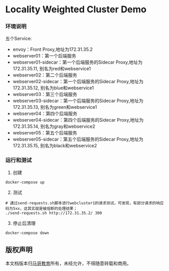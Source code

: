 # Locality Weighted Cluster Demo

### 环境说明
五个Service:
- envoy：Front Proxy,地址为172.31.35.2
- webserver01：第一个后端服务
- webserver01-sidecar：第一个后端服务的Sidecar Proxy,地址为172.31.35.11, 别名为red和webservice1
- webserver02：第二个后端服务
- webserver02-sidecar：第一个后端服务的Sidecar Proxy,地址为172.31.35.12, 别名为blue和webservice1
- webserver03：第三个后端服务
- webserver03-sidecar：第一个后端服务的Sidecar Proxy,地址为172.31.35.13, 别名为green和webservice1
- webserver04：第四个后端服务
- webserver04-sidecar：第四个后端服务的Sidecar Proxy,地址为172.31.35.14, 别名为gray和webservice2
- webserver05：第五个后端服务
- webserver05-sidecar：第五个后端服务的Sidecar Proxy,地址为172.31.35.15, 别名为black和webservice2

### 运行和测试
1. 创建
```
docker-compose up
```

2. 测试
```
# 通过send-requests.sh脚本进行webcluster1的请求测试，可发现，有部分请求的响应码为5xx，这其实就是被熔断的处理结果；
./send-requests.sh http://172.31.35.2/ 300
```

3. 停止后清理
```
docker-compose down
```

## 版权声明
本文档版本归[马哥教育](www.magedu.com)所有，未经允许，不得随意转载和商用。
